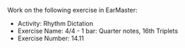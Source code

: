 Work on the following exercise in EarMaster:
- Activity: Rhythm Dictation
- Exercise Name: 4/4 - 1 bar: Quarter notes, 16th Triplets
- Exercise Number: 14.11
